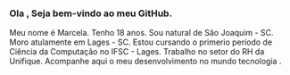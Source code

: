 ###  Ola , Seja bem-vindo ao meu GitHub.
Meu nome é Marcela.
Tenho 18 anos.
Sou natural de São Joaquim - SC. 
Moro atulamente em Lages - SC. 
Estou cursando o primerio período de Ciência da Computação no IFSC - Lages.
Trabalho no setor do RH  da Unifique. 
Acompanhe aqui o meu desenvolvimento no mundo tecnologia .  

